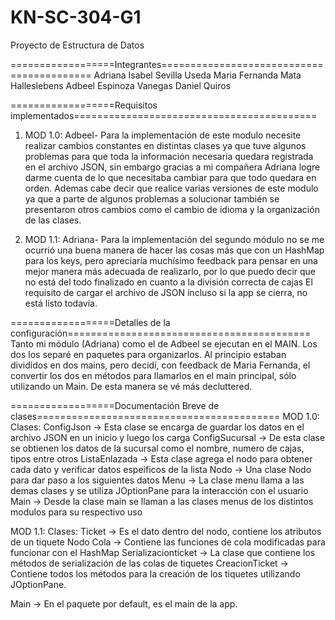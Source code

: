# KN-SC-304-G1
Proyecto de Estructura de Datos 

==================Integrantes==========================================
Adriana Isabel Sevilla Useda
Maria Fernanda Mata Halleslebens
Adbeel Espinoza Vanegas
Daniel Quiros

==================Requisitos implementados==========================================

1. MOD 1.0: Adbeel-
Para la implementación de este modulo necesite realizar cambios constantes en distintas clases ya que tuve algunos problemas para que toda la información necesaria quedara registrada
en el archivo JSON, sin embargo gracias a mi compañera Adriana logre darme cuenta de lo que necesitaba cambiar para que todo quedara en orden. Ademas cabe decir que realice varias
versiones de este modulo ya que a parte de algunos problemas a solucionar también se presentaron otros cambios como el cambio de idioma y la organización de las clases.

3. MOD 1.1: Adriana-
Para la implementación del segundo módulo no se me ocurrió una buena manera de hacer las cosas más que con un HashMap para los keys, pero apreciaría muchísimo feedback
para pensar en una mejor manera más adecuada de realizarlo, por lo que puedo decir que no está del todo finalizado en cuanto a la división correcta de cajas
El requisito de cargar el archivo de JSON incluso si la app se cierra, no está listo todavía. 



==================Detalles de la configuración==========================================
Tanto mi módulo (Adriana) como el de Adbeel se ejecutan en el MAIN. Los dos los separé en paquetes para organizarlos. 
Al principio estaban divididos en dos mains, pero decidí, con feedback de Maria Fernanda, 
el convertir los dos en métodos para llamarlos en el main principal, sólo utilizando un Main. 
De esta manera se vé más decluttered.

==================Documentación Breve de clases==========================================
MOD 1.0:
Clases:
ConfigJson -> Esta clase se encarga de guardar los datos en el archivo JSON en un inicio y luego los carga
ConfigSucursal -> De esta clase se obtienen los datos de la sucursal como el nombre, numero de cajas, tipos entre otros
ListaEnlazada -> Esta clase agrega el nodo para obtener cada dato y verificar datos espeificos de la lista
Nodo -> Una clase Nodo para dar paso a los siguientes datos
Menu -> La clase menu llama a las demas clases y se utiliza JOptionPane para la interacción con el usuario
Main -> Desde la clase main se llaman a las clases menus de los distintos modulos para su respectivo uso

MOD 1.1: 
Clases:
Ticket -> Es el dato dentro del nodo, contiene los atributos de un tiquete
Nodo 
Cola -> Contiene las funciones de cola modificadas para funcionar con el HashMap
Serializacionticket -> La clase que contiene los métodos de serialización de las colas de tiquetes
CreacionTicket -> Contiene todos los métodos para la creación de los tiquetes utilizando
JOptionPane.

Main -> En el paquete por default, es el main de la app.
